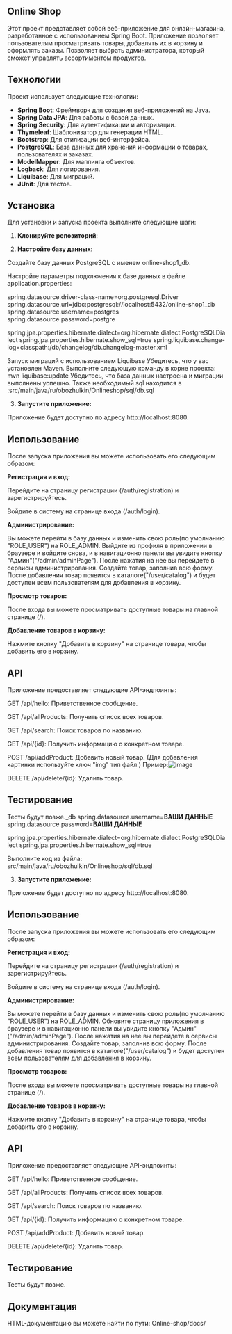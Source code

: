 ## Online Shop

Этот проект представляет собой веб-приложение для онлайн-магазина, разработанное с использованием Spring Boot. Приложение позволяет пользователям просматривать товары, добавлять их в корзину и оформлять заказы. Позволяет выбрать администратора, который сможет управлять ассортиментом продуктов.

## Технологии

Проект использует следующие технологии:

- **Spring Boot**: Фреймворк для создания веб-приложений на Java.
- **Spring Data JPA**: Для работы с базой данных.
- **Spring Security**: Для аутентификации и авторизации.
- **Thymeleaf**: Шаблонизатор для генерации HTML.
- **Bootstrap**: Для стилизации веб-интерфейса.
- **PostgreSQL**: База данных для хранения информации о товарах, пользователях и заказах.
- **ModelMapper**: Для маппинга объектов.
- **Logback**: Для логирования.
- **Liquibase**: Для миграций.
- **JUnit**: Для тестов.

## Установка

Для установки и запуска проекта выполните следующие шаги:

1. **Клонируйте репозиторий**:

2. **Настройте базу данных**:

Создайте базу данных PostgreSQL с именем online-shop1_db.

Настройте параметры подключения к базе данных в файле application.properties:

spring.datasource.driver-class-name=org.postgresql.Driver
spring.datasource.url=jdbc:postgresql://localhost:5432/online-shop1_db
spring.datasource.username=postgres
spring.datasource.password=postgre

spring.jpa.properties.hibernate.dialect=org.hibernate.dialect.PostgreSQLDialect
spring.jpa.properties.hibernate.show_sql=true
spring.liquibase.change-log=classpath:/db/changelog/db.changelog-master.xml

Запуск миграций с использованием Liquibase
Убедитесь, что у вас установлен Maven.
Выполните следующую команду в корне проекта:
mvn liquibase:update
Убедитесь, что база данных настроена и миграции выполнены успешно.
Также необходимый sql находится в :src/main/java/ru/obozhulkin/Onlineshop/sql/db.sql

3. **Запустите приложение:**

Приложение будет доступно по адресу http://localhost:8080.

## Использование

После запуска приложения вы можете использовать его следующим образом:

**Регистрация и вход:**

Перейдите на страницу регистрации (/auth/registration) и зарегистрируйтесь.

Войдите в систему на странице входа (/auth/login).

**Администрирование:**

Вы можете перейти в базу данных и изменить свою роль(по умолчанию "ROLE_USER") на ROLE_ADMIN. Выйдите из профиля в приложении в браузере и войдите снова, и в навигационно панели вы увидите кнопку "Админ"("/admin/adminPage"). После нажатия на нее вы перейдете в сервисы администрирования.
Создайте товар, заполнив всю форму. После добавления товар появится в каталоге("/user/catalog") и будет доступен всем пользователям для добавления в корзину.

**Просмотр товаров:**

После входа вы можете просматривать доступные товары на главной странице (/).

**Добавление товаров в корзину:**

Нажмите кнопку "Добавить в корзину" на странице товара, чтобы добавить его в корзину.



## API
Приложение предоставляет следующие API-эндпоинты:

GET /api/hello: Приветственное сообщение.

GET /api/allProducts: Получить список всех товаров.

GET /api/search: Поиск товаров по названию.

GET /api/{id}: Получить информацию о конкретном товаре.

POST /api/addProduct: Добавить новый товар. (Для добавления картинки используйте ключ "img" тип файл.)
Пример:![image](https://github.com/user-attachments/assets/b56ccb20-5c37-4361-80e2-7664016b6f3c)


DELETE /api/delete/{id}: Удалить товар. 

## Тестирование
Тесты будут позже._db
spring.datasource.username=**ВАШИ ДАННЫЕ**
spring.datasource.password=**ВАШИ ДАННЫЕ**

spring.jpa.properties.hibernate.dialect=org.hibernate.dialect.PostgreSQLDialect
spring.jpa.properties.hibernate.show_sql=true

Выполните код из файла: src/main/java/ru/obozhulkin/Onlineshop/sql/db.sql

3. **Запустите приложение:**

Приложение будет доступно по адресу http://localhost:8080.

## Использование

После запуска приложения вы можете использовать его следующим образом:

**Регистрация и вход:**

Перейдите на страницу регистрации (/auth/registration) и зарегистрируйтесь.

Войдите в систему на странице входа (/auth/login).

**Администрирование:**

Вы можете перейти в базу данных и изменить свою роль(по умолчанию "ROLE_USER") на ROLE_ADMIN. Обновите страницу приложения в браузере и в навигационно панели вы увидите кнопку "Админ"("/admin/adminPage"). После нажатия на нее вы перейдете в сервисы администрирования. 
Создайте товар, заполнив всю форму. После добавления товар появится в каталоге("/user/catalog") и будет доступен всем пользователям для добавления в корзину.

**Просмотр товаров:**

После входа вы можете просматривать доступные товары на главной странице (/).

**Добавление товаров в корзину:**

Нажмите кнопку "Добавить в корзину" на странице товара, чтобы добавить его в корзину.



## API
Приложение предоставляет следующие API-эндпоинты:

GET /api/hello: Приветственное сообщение.

GET /api/allProducts: Получить список всех товаров.

GET /api/search: Поиск товаров по названию.

GET /api/{id}: Получить информацию о конкретном товаре.

POST /api/addProduct: Добавить новый товар.

DELETE /api/delete/{id}: Удалить товар.

## Тестирование
Тесты будут позже.

## Документация
HTML-документацию вы можете найти по пути: Online-shop/docs/
